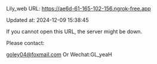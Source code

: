 Lily_web URL: https://ae6d-61-165-102-156.ngrok-free.app

Updated at: 2024-12-09 15:38:45

If you cannot open this URL, the server might be down.

Please contact: 

goley04@foxmail.com Or Wechat:GL_yeaH